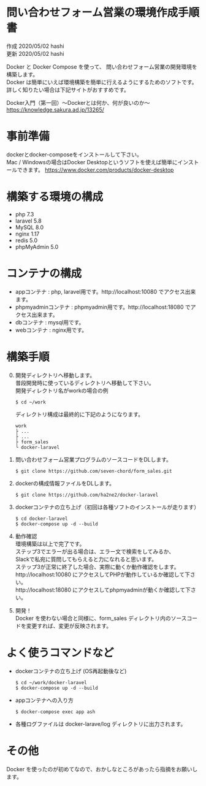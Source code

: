 # 問い合わせフォーム営業の環境作成手順書

作成 2020/05/02 hashi  
更新 2020/05/02 hashi

Docker と Docker Compose を使って、 問い合わせフォーム営業の開発環境を構築します。  
Docker は簡単にいえば環境構築を簡単に行えるようにするためのソフトです。  
詳しく知りたい場合は下記サイトがおすすめです。  

Docker入門（第一回）～Dockerとは何か、何が良いのか～  
https://knowledge.sakura.ad.jp/13265/

# 事前準備
dockerとdocker-composeをインストールして下さい。  
Mac / Windowsの場合はDocker Desktopというソフトを使えば簡単にインストールできます。
https://www.docker.com/products/docker-desktop

# 構築する環境の構成
- php 7.3
- laravel 5.8
- MySQL 8.0
- nginx 1.17
- redis 5.0
- phpMyAdmin 5.0

# コンテナの構成
- appコンテナ : php, laravel用です。http://localhost:10080 でアクセス出来ます。
- phpmyadminコンテナ : phpmyadmin用です。http://localhost:18080 でアクセス出来ます。
- dbコンテナ : mysql用です。
- webコンテナ : nginx用です。

# 構築手順

0. 開発ディレクトリへ移動します。  
   普段開発時に使っているディレクトリへ移動して下さい。  
   開発ディレクトリ名がworkの場合の例
   ```
   $ cd ~/work
   ```
   
   ディレクトリ構成は最終的に下記のようになります。
   ```
   work 
   ├ ...
   ├ ...
   ├ form_sales
   └ docker-laravel
   ```


1. 問い合わせフォーム営業プログラムのソースコードをDLします。
   ```
   $ git clone https://github.com/seven-chord/form_sales.git
   ```

2. dockerの構成情報ファイルをDLします。
   ```
   $ git clone https://github.com/ha2ne2/docker-laravel
   ```

3. dockerコンテナの立ち上げ（初回は各種ソフトのインストールが走ります）
   ```
   $ cd docker-laravel
   $ docker-compose up -d --build
   ```

4. 動作確認  
   環境構築は以上で完了です。  
   ステップ3でエラーが出る場合は、エラー文で検索をしてみるか、  
   Slackで私宛に質問してもらえると力になれると思います。  
   ステップ3が正常に終了した場合、実際に動くか動作確認をします。  
   http://localhost:10080 にアクセスしてPHPが動作しているか確認して下さい。  
   http://localhost:18080 にアクセスしてphpmyadminが動くか確認して下さい。  

5. 開発！  
  Docker を使わない場合と同様に、form_sales ディレクトリ内のソースコードを変更すれば、変更が反映されます。

# よく使うコマンドなど

- dockerコンテナの立ち上げ (OS再起動後など)
  ```
  $ cd ~/work/docker-laravel
  $ docker-compose up -d --build
  ```
- appコンテナへの入り方  
  ```
  $ docker-compose exec app ash
  ```
- 各種ログファイルは docker-larave/log ディレクトリに出力されます。  


# その他
Docker を使ったのが初めてなので、おかしなところがあったら指摘をお願いします。
